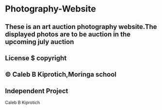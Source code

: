 # Photography-Website
These is an art auction photography website.The displayed photos are to be auction in the upcoming july auction
---
## License $ copyright
© Caleb B Kiprotich,Moringa school
---
## Independent Project
Caleb B Kiprotich
